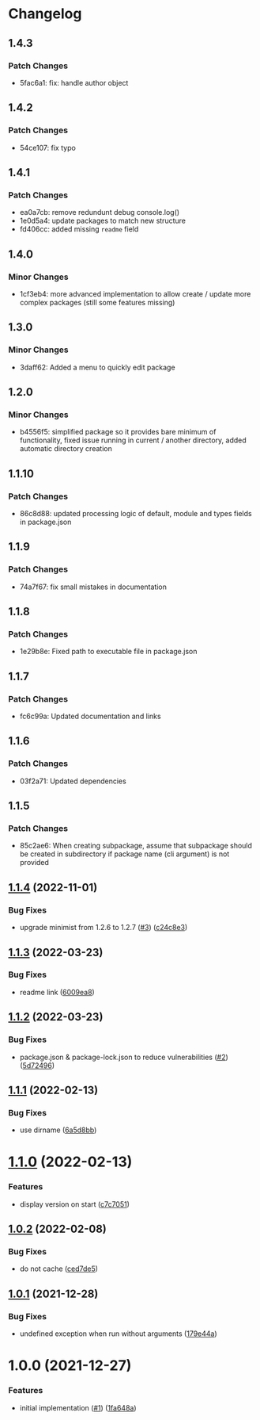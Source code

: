 # Changelog

## 1.4.3

### Patch Changes

- 5fac6a1: fix: handle author object

## 1.4.2

### Patch Changes

- 54ce107: fix typo

## 1.4.1

### Patch Changes

- ea0a7cb: remove redundunt debug console.log()
- 1e0d5a4: update packages to match new structure
- fd406cc: added missing `readme` field

## 1.4.0

### Minor Changes

- 1cf3eb4: more advanced implementation to allow create / update more complex packages (still some features missing)

## 1.3.0

### Minor Changes

- 3daff62: Added a menu to quickly edit package

## 1.2.0

### Minor Changes

- b4556f5: simplified package so it provides bare minimum of functionality, fixed issue running in current / another directory, added automatic directory creation

## 1.1.10

### Patch Changes

- 86c8d88: updated processing logic of default, module and types fields in package.json

## 1.1.9

### Patch Changes

- 74a7f67: fix small mistakes in documentation

## 1.1.8

### Patch Changes

- 1e29b8e: Fixed path to executable file in package.json

## 1.1.7

### Patch Changes

- fc6c99a: Updated documentation and links

## 1.1.6

### Patch Changes

- 03f2a71: Updated dependencies

## 1.1.5

### Patch Changes

- 85c2ae6: When creating subpackage, assume that subpackage should be created in subdirectory if package name (cli argument) is not provided

## [1.1.4](https://github.com/kshutkin/create-pkgbld/compare/v1.1.3...v1.1.4) (2022-11-01)

### Bug Fixes

- upgrade minimist from 1.2.6 to 1.2.7 ([#3](https://github.com/kshutkin/create-pkgbld/issues/3)) ([c24c8e3](https://github.com/kshutkin/create-pkgbld/commit/c24c8e3a838d409f980acf90142676312b207860))

## [1.1.3](https://github.com/kshutkin/create-pkgbld/compare/v1.1.2...v1.1.3) (2022-03-23)

### Bug Fixes

- readme link ([6009ea8](https://github.com/kshutkin/create-pkgbld/commit/6009ea82fe06af9d939c5dd4747f08a94955b3d4))

## [1.1.2](https://github.com/kshutkin/create-pkgbld/compare/v1.1.1...v1.1.2) (2022-03-23)

### Bug Fixes

- package.json & package-lock.json to reduce vulnerabilities ([#2](https://github.com/kshutkin/create-pkgbld/issues/2)) ([5d72496](https://github.com/kshutkin/create-pkgbld/commit/5d724967f1e1a4b33d24d197b99e15a7a244e301))

## [1.1.1](https://github.com/kshutkin/create-pkgbld/compare/v1.1.0...v1.1.1) (2022-02-13)

### Bug Fixes

- use dirname ([6a5d8bb](https://github.com/kshutkin/create-pkgbld/commit/6a5d8bb23580f1639671e92b922b6df744299dc9))

# [1.1.0](https://github.com/kshutkin/create-pkgbld/compare/v1.0.2...v1.1.0) (2022-02-13)

### Features

- display version on start ([c7c7051](https://github.com/kshutkin/create-pkgbld/commit/c7c7051bf4e4fe5f037891505de2addddf3b69ac))

## [1.0.2](https://github.com/kshutkin/create-pkgbld/compare/v1.0.1...v1.0.2) (2022-02-08)

### Bug Fixes

- do not cache ([ced7de5](https://github.com/kshutkin/create-pkgbld/commit/ced7de5f3e092c4a91afb92368364387725738c9))

## [1.0.1](https://github.com/kshutkin/create-pkgbld/compare/v1.0.0...v1.0.1) (2021-12-28)

### Bug Fixes

- undefined exception when run without arguments ([179e44a](https://github.com/kshutkin/create-pkgbld/commit/179e44a87fdfedb46b49053b2d7e245825188003))

# 1.0.0 (2021-12-27)

### Features

- initial implementation ([#1](https://github.com/kshutkin/create-pkgbld/issues/1)) ([1fa648a](https://github.com/kshutkin/create-pkgbld/commit/1fa648ad2a06ffbb9116efb3501c68cd40de40ce))

